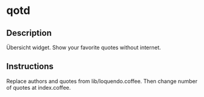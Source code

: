 # qotd

## Description 

Übersicht widget. Show your favorite quotes without internet.

## Instructions

Replace authors and quotes from lib/loquendo.coffee. Then change number of quotes at index.coffee.
